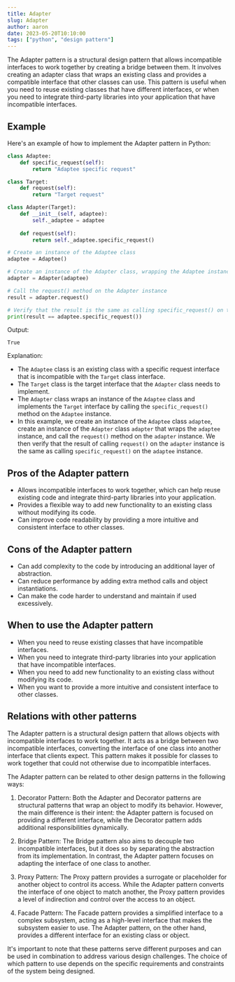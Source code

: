 ```yaml
---
title: Adapter
slug: Adapter
author: aaron
date: 2023-05-20T10:10:00
tags: ["python", "design pattern"]
---
```



The Adapter pattern is a structural design pattern that allows incompatible interfaces to work together by creating a bridge between them. It involves creating an adapter class that wraps an existing class and provides a compatible interface that other classes can use. This pattern is useful when you need to reuse existing classes that have different interfaces, or when you need to integrate third-party libraries into your application that have incompatible interfaces.

## Example

Here's an example of how to implement the Adapter pattern in Python:

```python
class Adaptee:
    def specific_request(self):
        return "Adaptee specific request"

class Target:
    def request(self):
        return "Target request"

class Adapter(Target):
    def __init__(self, adaptee):
        self._adaptee = adaptee
    
    def request(self):
        return self._adaptee.specific_request()

# Create an instance of the Adaptee class
adaptee = Adaptee()

# Create an instance of the Adapter class, wrapping the Adaptee instance
adapter = Adapter(adaptee)

# Call the request() method on the Adapter instance
result = adapter.request()

# Verify that the result is the same as calling specific_request() on the Adaptee instance
print(result == adaptee.specific_request())
```

Output:
```
True
```

Explanation:
- The `Adaptee` class is an existing class with a specific request interface that is incompatible with the `Target` class interface.
- The `Target` class is the target interface that the `Adapter` class needs to implement.
- The `Adapter` class wraps an instance of the `Adaptee` class and implements the `Target` interface by calling the `specific_request()` method on the `Adaptee` instance.
- In this example, we create an instance of the `Adaptee` class `adaptee`, create an instance of the `Adapter` class `adapter` that wraps the `adaptee` instance, and call the `request()` method on the `adapter` instance. We then verify that the result of calling `request()` on the `adapter` instance is the same as calling `specific_request()` on the `adaptee` instance.

## Pros of the Adapter pattern

- Allows incompatible interfaces to work together, which can help reuse existing code and integrate third-party libraries into your application.
- Provides a flexible way to add new functionality to an existing class without modifying its code.
- Can improve code readability by providing a more intuitive and consistent interface to other classes.

## Cons of the Adapter pattern

- Can add complexity to the code by introducing an additional layer of abstraction.
- Can reduce performance by adding extra method calls and object instantiations.
- Can make the code harder to understand and maintain if used excessively.

## When to use the Adapter pattern

- When you need to reuse existing classes that have incompatible interfaces.
- When you need to integrate third-party libraries into your application that have incompatible interfaces.
- When you need to add new functionality to an existing class without modifying its code.
- When you want to provide a more intuitive and consistent interface to other classes.

## Relations with other patterns

The Adapter pattern is a structural design pattern that allows objects with incompatible interfaces to work together. It acts as a bridge between two incompatible interfaces, converting the interface of one class into another interface that clients expect. This pattern makes it possible for classes to work together that could not otherwise due to incompatible interfaces.

The Adapter pattern can be related to other design patterns in the following ways:

1. Decorator Pattern: Both the Adapter and Decorator patterns are structural patterns that wrap an object to modify its behavior. However, the main difference is their intent: the Adapter pattern is focused on providing a different interface, while the Decorator pattern adds additional responsibilities dynamically.

2. Bridge Pattern: The Bridge pattern also aims to decouple two incompatible interfaces, but it does so by separating the abstraction from its implementation. In contrast, the Adapter pattern focuses on adapting the interface of one class to another.

3. Proxy Pattern: The Proxy pattern provides a surrogate or placeholder for another object to control its access. While the Adapter pattern converts the interface of one object to match another, the Proxy pattern provides a level of indirection and control over the access to an object.

4. Facade Pattern: The Facade pattern provides a simplified interface to a complex subsystem, acting as a high-level interface that makes the subsystem easier to use. The Adapter pattern, on the other hand, provides a different interface for an existing class or object.

It's important to note that these patterns serve different purposes and can be used in combination to address various design challenges. The choice of which pattern to use depends on the specific requirements and constraints of the system being designed.

